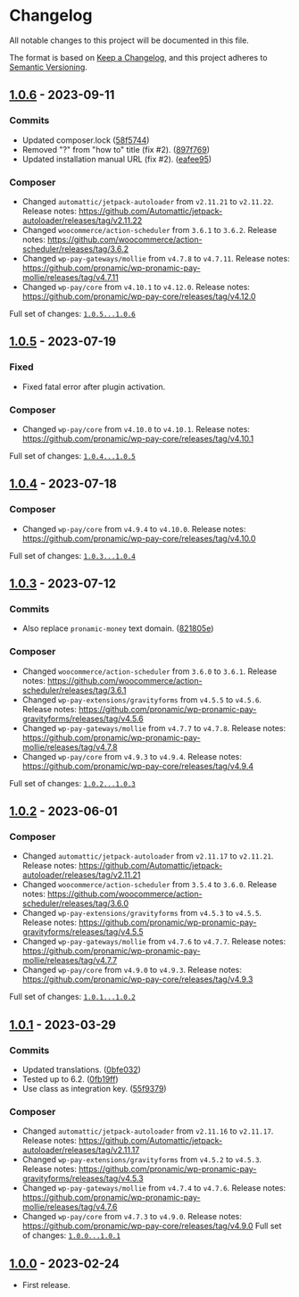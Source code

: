 # Changelog

All notable changes to this project will be documented in this file.

The format is based on [Keep a Changelog](https://keepachangelog.com/en/1.0.0/),
and this project adheres to [Semantic Versioning](https://semver.org/spec/v2.0.0.html).

## [1.0.6] - 2023-09-11

### Commits

- Updated composer.lock ([58f5744](https://github.com/pronamic/wp-pronamic-pay-with-mollie-for-gravity-forms/commit/58f5744d4aedaf4ed264b68e15c06e5b015d42a8))
- Removed "?" from "how to" title (fix #2). ([897f769](https://github.com/pronamic/wp-pronamic-pay-with-mollie-for-gravity-forms/commit/897f7691327b1f3be4a25cec371d4a5c1f4ae173))
- Updated installation manual URL (fix #2). ([eafee95](https://github.com/pronamic/wp-pronamic-pay-with-mollie-for-gravity-forms/commit/eafee9591ef20088d2bf8212032c0200d6b0a12c))

### Composer

- Changed `automattic/jetpack-autoloader` from `v2.11.21` to `v2.11.22`.
	Release notes: https://github.com/Automattic/jetpack-autoloader/releases/tag/v2.11.22
- Changed `woocommerce/action-scheduler` from `3.6.1` to `3.6.2`.
	Release notes: https://github.com/woocommerce/action-scheduler/releases/tag/3.6.2
- Changed `wp-pay-gateways/mollie` from `v4.7.8` to `v4.7.11`.
	Release notes: https://github.com/pronamic/wp-pronamic-pay-mollie/releases/tag/v4.7.11
- Changed `wp-pay/core` from `v4.10.1` to `v4.12.0`.
	Release notes: https://github.com/pronamic/wp-pay-core/releases/tag/v4.12.0

Full set of changes: [`1.0.5...1.0.6`][1.0.6]

[1.0.6]: https://github.com/pronamic/wp-pronamic-pay-with-mollie-for-gravity-forms/compare/v1.0.5...v1.0.6

## [1.0.5] - 2023-07-19

### Fixed

- Fixed fatal error after plugin activation.

### Composer

- Changed `wp-pay/core` from `v4.10.0` to `v4.10.1`.
	Release notes: https://github.com/pronamic/wp-pay-core/releases/tag/v4.10.1

Full set of changes: [`1.0.4...1.0.5`][1.0.5]

[1.0.5]: https://github.com/pronamic/wp-pronamic-pay-with-mollie-for-gravity-forms/compare/v1.0.4...v1.0.5

## [1.0.4] - 2023-07-18

### Composer

- Changed `wp-pay/core` from `v4.9.4` to `v4.10.0`.
	Release notes: https://github.com/pronamic/wp-pay-core/releases/tag/v4.10.0

Full set of changes: [`1.0.3...1.0.4`][1.0.4]

[1.0.4]: https://github.com/pronamic/wp-pronamic-pay-with-mollie-for-gravity-forms/compare/v1.0.3...v1.0.4

## [1.0.3] - 2023-07-12

### Commits

- Also replace `pronamic-money` text domain. ([821805e](https://github.com/pronamic/wp-pronamic-pay-with-mollie-for-gravity-forms/commit/821805e125ae55bde61f1ec9f52b792623764333))

### Composer

- Changed `woocommerce/action-scheduler` from `3.6.0` to `3.6.1`.
	Release notes: https://github.com/woocommerce/action-scheduler/releases/tag/3.6.1
- Changed `wp-pay-extensions/gravityforms` from `v4.5.5` to `v4.5.6`.
	Release notes: https://github.com/pronamic/wp-pronamic-pay-gravityforms/releases/tag/v4.5.6
- Changed `wp-pay-gateways/mollie` from `v4.7.7` to `v4.7.8`.
	Release notes: https://github.com/pronamic/wp-pronamic-pay-mollie/releases/tag/v4.7.8
- Changed `wp-pay/core` from `v4.9.3` to `v4.9.4`.
	Release notes: https://github.com/pronamic/wp-pay-core/releases/tag/v4.9.4

Full set of changes: [`1.0.2...1.0.3`][1.0.3]

[1.0.3]: https://github.com/pronamic/wp-pronamic-pay-with-mollie-for-gravity-forms/compare/v1.0.2...v1.0.3

## [1.0.2] - 2023-06-01

### Composer

- Changed `automattic/jetpack-autoloader` from `v2.11.17` to `v2.11.21`.
	Release notes: https://github.com/Automattic/jetpack-autoloader/releases/tag/v2.11.21
- Changed `woocommerce/action-scheduler` from `3.5.4` to `3.6.0`.
	Release notes: https://github.com/woocommerce/action-scheduler/releases/tag/3.6.0
- Changed `wp-pay-extensions/gravityforms` from `v4.5.3` to `v4.5.5`.
	Release notes: https://github.com/pronamic/wp-pronamic-pay-gravityforms/releases/tag/v4.5.5
- Changed `wp-pay-gateways/mollie` from `v4.7.6` to `v4.7.7`.
	Release notes: https://github.com/pronamic/wp-pronamic-pay-mollie/releases/tag/v4.7.7
- Changed `wp-pay/core` from `v4.9.0` to `v4.9.3`.
	Release notes: https://github.com/pronamic/wp-pay-core/releases/tag/v4.9.3

Full set of changes: [`1.0.1...1.0.2`][1.0.2]

[1.0.2]: https://github.com/pronamic/wp-pronamic-pay-with-mollie-for-gravity-forms/compare/v1.0.1...v1.0.2

## [1.0.1] - 2023-03-29

### Commits

- Updated translations. ([0bfe032](https://github.com/pronamic/wp-pronamic-pay-with-mollie-for-gravity-forms/commit/0bfe0329ae59be71a91c6a8428c01033d5ca0a4e))
- Tested up to 6.2. ([0fb19ff](https://github.com/pronamic/wp-pronamic-pay-with-mollie-for-gravity-forms/commit/0fb19ffa279f1a89b628a91da285490e7dc645bd))
- Use class as integration key. ([55f9379](https://github.com/pronamic/wp-pronamic-pay-with-mollie-for-gravity-forms/commit/55f9379dba93edea0b871d74106452fa1b32ffcb))

### Composer

- Changed `automattic/jetpack-autoloader` from `v2.11.16` to `v2.11.17`.
	Release notes: https://github.com/Automattic/jetpack-autoloader/releases/tag/v2.11.17
- Changed `wp-pay-extensions/gravityforms` from `v4.5.2` to `v4.5.3`.
	Release notes: https://github.com/pronamic/wp-pronamic-pay-gravityforms/releases/tag/v4.5.3
- Changed `wp-pay-gateways/mollie` from `v4.7.4` to `v4.7.6`.
	Release notes: https://github.com/pronamic/wp-pronamic-pay-mollie/releases/tag/v4.7.6
- Changed `wp-pay/core` from `v4.7.3` to `v4.9.0`.
	Release notes: https://github.com/pronamic/wp-pay-core/releases/tag/v4.9.0
Full set of changes: [`1.0.0...1.0.1`][1.0.1]

[1.0.1]: https://github.com/pronamic/wp-pronamic-pay-with-mollie-for-gravity-forms/compare/v1.0.0...v1.0.1

## [1.0.0] - 2023-02-24

- First release.

[1.0.0]: https://github.com/pronamic/wp-pronamic-pay-with-mollie-for-gravity-forms/releases/tag/v1.0.0
